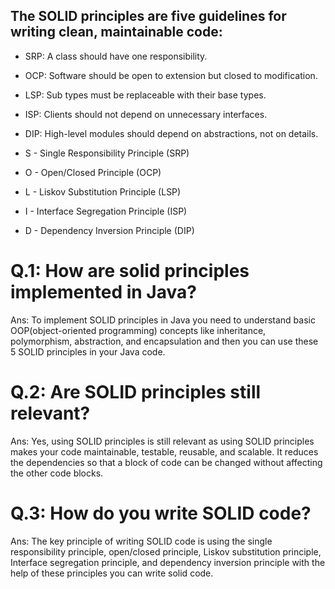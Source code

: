 ## The SOLID principles are five guidelines for writing clean, maintainable code:

- SRP: A class should have one responsibility.
- OCP: Software should be open to extension but closed to modification.
- LSP: Sub types must be replaceable with their base types.
- ISP: Clients should not depend on unnecessary interfaces.
- DIP: High-level modules should depend on abstractions, not on details.


- S - Single Responsibility Principle (SRP)
- O - Open/Closed Principle (OCP)
- L - Liskov Substitution Principle (LSP)
- I - Interface Segregation Principle (ISP)
- D - Dependency Inversion Principle (DIP)

# Q.1: How are solid principles implemented in Java?
Ans: To implement SOLID principles in Java you need to understand basic OOP(object-oriented programming) concepts like inheritance, polymorphism, abstraction, and encapsulation and then you can use these 5 SOLID principles in your Java code.

# Q.2: Are SOLID principles still relevant?
Ans: Yes, using SOLID principles is still relevant as using SOLID principles makes your code maintainable, testable, reusable, and scalable. It reduces the dependencies so that a block of code can be changed without affecting the other code blocks.

#  Q.3: How do you write SOLID code?
Ans: The key principle of writing SOLID code is using the single responsibility principle, open/closed principle, Liskov substitution principle, Interface segregation principle, and dependency inversion principle with the help of these principles you can write solid code.
